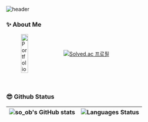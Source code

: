 ![header](https://capsule-render.vercel.app/api?type=waving&height=300&color=gradient&text=Hello,%20I'm%20Soobin%20🙌🏻)

### ✨ About Me
<figure style="display: flex; align-items: center;">  
  <a clss="left-img" href="https://dev-soob.notion.site/4d601b7cd41146beb32923d12f3e2fd2?pvs=74"><img src="https://capsule-render.vercel.app/api?type=rounded&height=290&color=C7A48B&text=💼My%20Portfolio💼&fontColor=ffffff&fontsize=70" alt="Portfolio" width="50%" height="100%"/></a>
  <a>&nbsp&nbsp&nbsp&nbsp&nbsp&nbsp&nbsp&nbsp&nbsp&nbsp</a>
  <a class="right-img" href="https://solved.ac/dhrtnqls0535"><img src="http://mazassumnida.wtf/api/generate_badge?boj=dhrtnqls0535" alt="Solved.ac 프로필" /></a>
</figure>

<br />

### 😎 Github Status

| ![so_ob's GitHub stats](https://github-readme-stats.vercel.app/api?username=endura0535&show_icons=true&theme=vue&hide_border=true) | ![Languages Status](https://github-readme-stats.vercel.app/api/top-langs/?username=endura0535&layout=compact&theme=vue&hide_border=true) |
| ------------- | ------------- |

<br />
